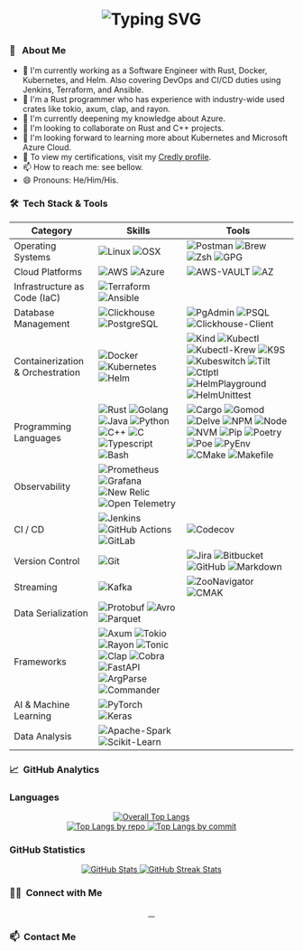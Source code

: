 <!-- https://github.com/durgeshsamariya/awesome-github-profile-readme-templates/blob/master/templates/AVS1508.md -->

<h1 style="text-align: center">

<!-- https://git.io/typing-svg -->

![Typing SVG](https://readme-typing-svg.herokuapp.com?font=Architects+Daughter&size=26&color=%23DFC6B4&center=true&vCenter=true&lines=Hi%2C+It's+Alexandru!;Software+Developer;Rust+enthusiast;and+an+Open-Source+Supporter)

</h1>

### 🧑 &nbsp; About Me

<div style="text-align: left">

- 🔭 I'm currently working as a Software Engineer with Rust, Docker, Kubernetes, and Helm.
  Also covering DevOps and CI/CD duties using Jenkins, Terraform, and Ansible.
- 🧓 I'm a Rust programmer who has experience with industry-wide used crates like tokio, axum, clap, and rayon.
- 🌱 I'm currently deepening my knowledge about Azure.
- 👯 I'm looking to collaborate on Rust and C++ projects.
- 🤔 I'm looking forward to learning more about Kubernetes and Microsoft Azure Cloud.
- 📜 To view my certifications, visit my [Credly profile](https://www.credly.com/users/alexandru-placinta/badges).
- 📫 How to reach me: see bellow.
- 😄 Pronouns: He/Him/His.

</div>

### 🛠 &nbsp;Tech Stack & Tools

<div align="center">

| Category                         | Skills                                                                                                                                                                                                                                                                                                                                                                                                                                                                                                                                                                                                                                                                                                                                                                                                                                                         | Tools                                                                                                                                                                                                                                                                                                                                                                                                                                                                                                                                                                                                                                                                                                                                                                                                                                                                                                                                                                                                                                                                                                                                         |
| -------------------------------- | -------------------------------------------------------------------------------------------------------------------------------------------------------------------------------------------------------------------------------------------------------------------------------------------------------------------------------------------------------------------------------------------------------------------------------------------------------------------------------------------------------------------------------------------------------------------------------------------------------------------------------------------------------------------------------------------------------------------------------------------------------------------------------------------------------------------------------------------------------------- | --------------------------------------------------------------------------------------------------------------------------------------------------------------------------------------------------------------------------------------------------------------------------------------------------------------------------------------------------------------------------------------------------------------------------------------------------------------------------------------------------------------------------------------------------------------------------------------------------------------------------------------------------------------------------------------------------------------------------------------------------------------------------------------------------------------------------------------------------------------------------------------------------------------------------------------------------------------------------------------------------------------------------------------------------------------------------------------------------------------------------------------------- |
| Operating Systems                | ![Linux](https://img.shields.io/badge/-Linux-05122A?style=flat&logo=linux&logoColor=black&color=FFA500) ![OSX](https://img.shields.io/badge/-OSX-05122A?style=flat&logo=apple&logoColor=white&color=147EFB)                                                                                                                                                                                                                                                                                                                                                                                                                                                                                                                                                                                                                                                    | ![Postman](https://img.shields.io/badge/-Postman-05122A?style=flat&logo=postman&logoColor=white&color=FF6C37) ![Brew](https://img.shields.io/badge/-Brew-05122A?style=flat&logo=homebrew&logoColor=black&color=FBB040) ![Zsh](https://img.shields.io/badge/-Zsh-05122A?style=flat&logo=zsh&logoColor=black&color=F15A24) ![GPG](https://img.shields.io/badge/-GPG-05122A?style=flat&logo=gnuprivacyguard&logoColor=white&color=0093DD)                                                                                                                                                                                                                                                                                                                                                                                                                                                                                                                                                                                                                                                                                                        |
| Cloud Platforms | ![AWS](https://img.shields.io/badge/-AWS-05122A?style=flat&logo=amazon&logoColor=black&color=FF9900) ![Azure](https://img.shields.io/badge/-Microsot%2D-Azure-05122A?style=flat&logo=microsoftazure&logoColor=black&color=0078D4)                                                                                                                                                                                                                                                                                                                                                                                                                                                                                                                      | ![AWS-VAULT](https://img.shields.io/badge/-aws%2D-vault-05122A?style=flat&logo=amazon&logoColor=black&color=FF9900) ![AZ](https://img.shields.io/badge/-az-05122A?style=flat&logo=microsoftazure&logoColor=black&color=0078D4)                                                                                                                                                                                                                                                                                                                                                                                                                                                                                                                                                                                                                                                                                                                                                                                                                                                                                                                                                                                                                       |
| Infrastructure as Code (IaC) | ![Terraform](https://img.shields.io/badge/-Terraform-05122A?style=flat&logo=terraform&logoColor=black&color=844FBA) ![Ansible](https://img.shields.io/badge/-Ansible-05122A?style=flat&logo=Ansible&logoColor=black&color=EE0000) | |
| Database Management              | ![Clickhouse](https://img.shields.io/badge/-Clickhouse-05122A?style=flat&logo=clickhouse&logoColor=black&color=DEF07A) ![PostgreSQL](https://img.shields.io/badge/-PostgreSQL-05122A?style=flat&logo=postgresql&logoColor=black&color=008BB9)                                                                                                                                                                                                                                                                                                                                                                                                                                                                                                                                                                                                                  | ![PgAdmin](https://img.shields.io/badge/-Pgadmin-05122A?style=flat&logo=postgresql&logoColor=black&color=008BB9) ![PSQL](https://img.shields.io/badge/-PSQL-05122A?style=flat&logo=postgresql&logoColor=black&color=008BB9) ![Clickhouse-Client](https://img.shields.io/badge/-clickhouse--client-05122A?style=flat&logo=clickhouse&logoColor=black&color=DEF07A)                                                                                                                                                                                                                                                                                                                                                                                                                                                                                                                                                                                                                                                                                                                                                                             |
| Containerization & Orchestration | ![Docker](https://img.shields.io/badge/-Docker-05122A?style=flat&logo=docker&logoColor=white&color=0DB7ED) ![Kubernetes](https://img.shields.io/badge/-Kubernetes-05122A?style=flat&logo=kubernetes&logoColor=white&color=3970E4) ![Helm](https://img.shields.io/badge/-Helm-05122A?style=flat&logo=helm&logoColor=white&color=0823A6)                                                                                                                                                                                                                                                                                                                                                                                                                                                                                                                         | ![Kind](https://img.shields.io/badge/-Kind-05122A?style=flat&logoColor=black&color=0DB7ED) ![Kubectl](https://img.shields.io/badge/-Kubectl-05122A?style=flat&logo=kubernetes&logoColor=white&color=3970E4) ![Kubectl-Krew](https://img.shields.io/badge/-Kubectl--Krew-05122A?style=flat&logo=&logoColor=white&color=3970E4) ![K9S](https://img.shields.io/badge/-K9S-05122A?style=flat&logoColor=black&color=3970E4) ![Kubeswitch](https://img.shields.io/badge/-Kubeswitch-05122A?style=flat&logoColor=black&color=3970E4) ![Tilt](https://img.shields.io/badge/-Tilt-05122A?style=flat&logoColor=black&color=4EAA25) ![Ctlptl](https://img.shields.io/badge/-Ctlptl-05122A?style=flat&logoColor=black&color=4EAA25) ![HelmPlayground](https://img.shields.io/badge/-Helm%20Playground-05122A?style=flat&logoColor=black&color=0823A6) ![HelmUnittest](https://img.shields.io/badge/-Helm%20Unittest-05122A?style=flat&logoColor=black&color=0823A6)                                                                                                                                                                                                                                                                                                                                                                                                                      |
| Programming Languages            | ![Rust](https://img.shields.io/badge/-Rust-05122A?style=flat&logo=rust&logoColor=black&color=B7410E) ![Golang](https://img.shields.io/badge/-Golang-05122A?style=flat&logo=go&logoColor=black&color=29BEB0) ![Java](https://img.shields.io/badge/-Java-05122A?style=flat&logo=java&logoColor=black&color=F89820) ![Python](https://img.shields.io/badge/-Python-05122A?style=flat&logo=python&logoColor=black&color=3776AB) ![C++](https://img.shields.io/badge/-C++-05122A?style=flat&logo=cplusplus&logoColor=black&color=00599C) ![C](https://img.shields.io/badge/-C-05122A?style=flat&logo=c&logoColor=black&color=F89820) ![Typescript](https://img.shields.io/badge/-Typescript-05122A?style=flat&logo=typescript&logoColor=black&color=F89820) ![Bash](https://img.shields.io/badge/-Bash-05122A?style=flat&logo=gnubash&logoColor=black&color=4EAA25) | ![Cargo](https://img.shields.io/badge/-Cargo-05122A?style=flat&logo=cargo&logoColor=black&color=F89820) ![Gomod](https://img.shields.io/badge/-Go%20mod-05122A?style=flat&logo=go&logoColor=black&color=29BEB0) ![Delve](https://img.shields.io/badge/-Delve-05122A?style=flat&logo=&logoColor=black&color=29BEB0) ![NPM](https://img.shields.io/badge/-NPM-05122A?style=flat&logo=npm&logoColor=black&color=CB3837) ![Node](https://img.shields.io/badge/-Node-05122A?style=flat&logo=node.js&logoColor=black&color=339933) ![NVM](https://img.shields.io/badge/-NVM-05122A?style=flat&logoColor=black&color=CB3837) ![Pip](https://img.shields.io/badge/-Pip-05122A?style=flat&logo=pip&logoColor=black&color=60A5FA) ![Poetry](https://img.shields.io/badge/-Poetry-05122A?style=flat&logo=poetry&logoColor=black&color=60A5FA) ![Poe](https://img.shields.io/badge/-Poe-05122A?style=flat&logo=&logoColor=black&color=5D5CDE) ![PyEnv](https://img.shields.io/badge/-PyEnv-05122A?style=flat&logo=&logoColor=black&color=3776AB) ![CMake](https://img.shields.io/badge/-CMake-05122A?style=flat&logo=cmake&logoColor=white&color=064F8C) ![Makefile](https://img.shields.io/badge/-Makefile-05122A?style=flat&logo=&logoColor=white&color=A42E2B) |
| Observability                    | ![Prometheus](https://img.shields.io/badge/-Prometheus-05122A?style=flat&logo=prometheus&logoColor=white&color=FF4646) ![Grafana](https://img.shields.io/badge/-Grafana-05122A?style=flat&logo=grafana&logoColor=black&color=F2C641) ![New Relic](https://img.shields.io/badge/-New%20Relic-05122A?style=flat&logo=newrelic&logoColor=white&color=B7410E) ![Open Telemetry](https://img.shields.io/badge/-Open%2D-Telemetry-05122A?style=flat&logo=opentelemetry&logoColor=white&color=000000)                                                                                                                                                                                                                                                                                                                                                                                                                                                                                                     |                                                                                                                                                                                                                                                                                                                                                                                                                                                                                                                                                                                                                                                                                                                                                                                                                                                                                                                                                                                                                                                                                                                                               |
| CI / CD                          | ![Jenkins](https://img.shields.io/badge/-Jenkins-05122A?style=flat&logo=jenkins&logoColor=black&color=335061) ![GitHub Actions](https://img.shields.io/badge/-GitHub%20Actions-05122A?style=flat&logo=githubactions&logoColor=white&color=6E5494) ![GitLab](https://img.shields.io/badge/-GitLab-05122A?style=flat&logo=gitlab&logoColor=white&color=FC6D26)                                                                                                                                                                                                                                                                                                                                                                                                                                                                                                                                                                                                             | ![Codecov](https://img.shields.io/badge/-Codecov-05122A?style=flat&logo=codecov&logoColor=black&color=F01F7A)                                                                                                                                                                                                                                                                                                                                                                                                                                                                                                                                                                                                                                                                                                                                                                                                                                                                                                                                                                                                                                 |
| Version Control                  | ![Git](https://img.shields.io/badge/-Git-05122A?style=flat&logo=git&logoColor=black&color=F14E32)                                                                                                                                                                                                                                                                                                                                                                                                                                                                                                                                                                                                                                                                                                                                                              | ![Jira](https://img.shields.io/badge/-Jira-05122A?style=flat&logo=jira&logoColor=black&color=0052CC) ![Bitbucket](https://img.shields.io/badge/-Bitbucket-05122A?style=flat&logo=bitbucket&logoColor=black&color=0052CC) ![GitHub](https://img.shields.io/badge/-GitHub-05122A?style=flat&logo=github&logoColor=black&color=BD2C00) ![Markdown](https://img.shields.io/badge/-Markdown-05122A?style=flat&logo=markdown&logoColor=black&color=E8702A)                                                                                                                                                                                                                                                                                                                                                                                                                                                                                                                                                                                                                                                                                          |
| Streaming                        | ![Kafka](https://img.shields.io/badge/-Kafka-05122A?style=flat&logo=apachekafka&logoColor=white&color=963F7F)                                                                                                                                                                                                                                                                                                                                                                                                                                                                                                                                                                                                                                                                                                                                                  | ![ZooNavigator](https://img.shields.io/badge/-ZooNavigator-05122A?style=flat&logo=&logoColor=black&color=757575) ![CMAK](https://img.shields.io/badge/-CMAK-05122A?style=flat&logo=&logoColor=black&color=4D0873)                                                                                                                                                                                                                                                                                                                                                                                                                                                                                                                                                                                                                                                                                                                                                                                                                                                                                                                             |
| Data Serialization               | ![Protobuf](https://img.shields.io/badge/-Protobuf-05122A?style=flat&logo=&logoColor=white&color=963F7F) ![Avro](https://img.shields.io/badge/-Avro-05122A?style=flat&logo=&logoColor=white&color=512DA8) ![Parquet](https://img.shields.io/badge/-Parquet-05122A?style=flat&logo=&logoColor=white&color=311DA7)                                                                                                                                                                                                                                                                                                                                                                                                                                                                                                                                                                                                                                                      |                                                                                                                                                                                                                                                                                                                                                                                                                                                                                                                                                                                                                                                                                                                                                                                                                                                                                                                                                                                                                                                                                                                                               |
| Frameworks                          | ![Axum](https://img.shields.io/badge/-Axum-05122A?style=flat&logo=rust&logoColor=black&color=DE0291) ![Tokio](https://img.shields.io/badge/-Tokio-05122A?style=flat&logo=rust&logoColor=black&color=DE0291) ![Rayon](https://img.shields.io/badge/-Rayon-05122A?style=flat&logo=rust&logoColor=black&color=757575) ![Tonic](https://img.shields.io/badge/-Tonic-05122A?style=flat&logo=rust&logoColor=black&color=DEB902) ![Clap](https://img.shields.io/badge/-Clap-05122A?style=flat&logo=rust&logoColor=black&color=F0B90B) ![Cobra](https://img.shields.io/badge/-Cobra-05122A?style=flat&logo=go&logoColor=black&color=29BEB0) ![FastAPI](https://img.shields.io/badge/-FastAPI-05122A?style=flat&logo=fastapi&logoColor=black&color=009688) ![ArgParse](https://img.shields.io/badge/-Argparse-05122A?style=flat&logo=python&logoColor=black&color=3776AB) ![Commander](https://img.shields.io/badge/-Commander-05122A?style=flat&logo=typescript&logoColor=black&color=EB1928)                                                                                                                                                                                                                                                                                                                                                                                                                            | |
| AI & Machine Learning | ![PyTorch](https://img.shields.io/badge/-PyTorch-05122A?style=flat&logo=pytorch&logoColor=black&color=EE4C2C) ![Keras](https://img.shields.io/badge/-Keras-05122A?style=flat&logo=keras&logoColor=black&color=D00000) | |
| Data Analysis | ![Apache-Spark](https://img.shields.io/badge/-Apache%2d-Spark-05122A?style=flat&logo=apachespark&logoColor=black&color=E25A1C) ![Scikit-Learn](https://img.shields.io/badge/-Scikit%2d-Learn-05122A?style=flat&logo=scikitlearn&logoColor=black&color=F7931E) | |

</div>

### 📈 &nbsp;GitHub Analytics

<summary><h3>Languages</h3></summary>
<div style="text-align: center;">
    <div align="center">
        <a href="https://github.com/placintaalexandru/">
            <img
                src="https://github-readme-stats.vercel.app/api/top-langs/?username=placintaalexandru&count_private=true&langs_count=6&theme=gruvbox&layout=compact&hide_border=true"
                alt="Overall Top Langs "
            />
        </a>
    </div>
    <div align="center">
        <a href="https://github.com/placintaalexandru/">
            <img
                src="https://github-profile-summary-cards.vercel.app/api/cards/repos-per-language?username=placintaalexandru&count_private=true&theme=gruvbox&layout=compact&hide_border=false"
                alt="Top Langs by repo " />
        </a>
        <a href="https://github.com/placintaalexandru/">
            <img
                src="https://github-profile-summary-cards.vercel.app/api/cards/most-commit-language?username=placintaalexandru&count_private=true&theme=gruvbox&layout=compact&hide_border=false"
                alt="Top Langs by commit"
            />
        </a>
    </div>
</div>

<summary><h3>GitHub Statistics</h3></summary>
<div align="center">
    <a href="https://github.com/placintaalexandru">
        <img
            src="https://github-readme-stats-eight-theta.vercel.app/api?username=placintaalexandru&count_private=true&show_icons=true&theme=gruvbox&include_all_commits=true&hide_border=true"
            alt="GitHub Stats"
        />
        <img
            src="https://github-readme-streak-stats.herokuapp.com/?user=placintaalexandru&&count_private=true&theme=gruvbox&hide_border=true"
            alt = "GitHub Streak Stats"
        />
    </a>
</div>

### 🤝🏻 &nbsp;Connect with Me

<div align="center">
    <a href="https://www.linkedin.com/in/alexandru-placinta-bb7a9213b">
        <img src="https://img.shields.io/badge/-Alexandru%20Placinta-0077B5?style=flat&logo=Linkedin&logoColor=white" alt=""/>
    </a>
    <a href="https://stackoverflow.com/users/8520643/alexandru-placinta">
        <img src="https://img.shields.io/badge/-Alexandru%20Placinta-FE7A16?style=flat&logo=Stackoverflow&logoColor=white" alt=""/>
    </a>
    <a href="https://leetcode.com/placintaalexandru/">
        <img src="https://img.shields.io/badge/-Alexandru%20Placinta-FE7A16?style=flat&logo=leetcode&logoColor=white&color=FFA116" alt=""/>
    </a>
    <a href="https://www.credly.com/users/alexandru-placinta/badges">
        <img src="https://img.shields.io/badge/-Alexandru%20Placinta-FE7A16?style=flat&logo=credly&logoColor=white&color=FF6B00" alt=""/>
    </a>
</div>

### 📫 &nbsp;Contact Me

<div align="center">
    <a href="mailto:placintaalexandru1@gmail.com">
        <img src="https://img.shields.io/badge/-placintaalexandru1@gmail.com-D14836?style=flat&logo=Gmail&logoColor=white" alt=""/>
    </a>
</div>
